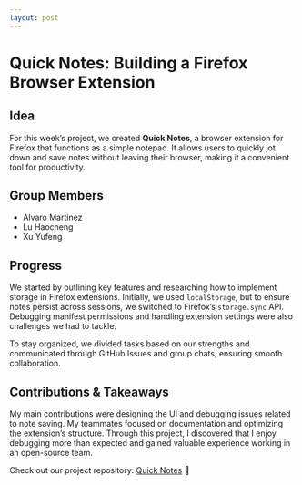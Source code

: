 ```yaml
---
layout: post
---
```


# Quick Notes: Building a Firefox Browser Extension  

## Idea  
For this week’s project, we created **Quick Notes**, a browser extension for Firefox that functions as a simple notepad. It allows users to quickly jot down and save notes without leaving their browser, making it a convenient tool for productivity.  

## Group Members  
- Alvaro Martinez  
- Lu Haocheng  
- Xu Yufeng 

## Progress  
We started by outlining key features and researching how to implement storage in Firefox extensions. Initially, we used `localStorage`, but to ensure notes persist across sessions, we switched to Firefox’s `storage.sync` API. Debugging manifest permissions and handling extension settings were also challenges we had to tackle.  

To stay organized, we divided tasks based on our strengths and communicated through GitHub Issues and group chats, ensuring smooth collaboration.  

## Contributions & Takeaways  
My main contributions were designing the UI and debugging issues related to note saving. My teammates focused on documentation and optimizing the extension’s structure. Through this project, I discovered that I enjoy debugging more than expected and gained valuable experience working in an open-source team.  

Check out our project repository: [Quick Notes](https://github.com/ossd-s25/Quick-Notes) 🚀  
